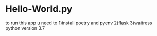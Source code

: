 # Hello-World.py
to run this app u need to 
1)install poetry and pyenv 
2)flask
3)waitress
python version 3.7
